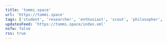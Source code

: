 ```yaml
---
title: 'tommi.space'
url: 'https://tommi.space'
tags: ['student', 'researcher', 'enthusiast', 'scout', 'philosopher', 'festival director', 'photographer', 'videomaker', 'free software advocate']
updatesFeed: 'https://tommi.space/index.xml'
nsfw: false
rss: true
---
```

